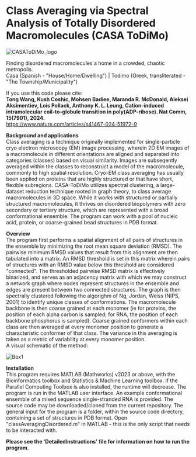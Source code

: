 # Class Averaging via Spectral Analysis of Totally Disordered Macromolecules (CASA ToDiMo)

![CASAToDiMo_logo](https://github.com/TongGeorgeWang/CASA-ToDiMo/assets/160785251/faec1464-9021-42ef-bdf3-c71954510e9a)

Finding disordered macromolecules a home in a crowded, chaotic metropolis. <br /> 
Casa (Spanish - "House/Home/Dwelling") | Todimo (Greek, transliterated - "The Township/Municipality") <br />

If you use this code please cite: <br />
**Tong Wang, Kush Coshic, Mohsen Badiee, Maranda R. McDonald, Aleksei Aksimentiev, Lois Pollack, Anthony K. L. Leung, Cation-induced intramolecular coil-to-globule transition in poly(ADP-ribose). Nat Comm, 15(7901), 2024.** <br />
https://www.nature.com/articles/s41467-024-51972-9 <br />

**Background and applications** <br />
Class averaging is a technique originally implemented for single-particle cryo electron microscopy (EM) image processing, wherein 2D EM images of a macromolecule in different orientations are aligned and separated into categories (classes) based on visual similarity. Images are subseqently averaged within the classes to reconstruct a model of the macromolecule, commonly to high spatial resolution. Cryo-EM class averaging has usually been applied on proteins that are highly structured or that have short, flexible subregions. CASA-ToDiMo utilizes spectral clustering, a large-dataset reduction technique rooted in graph theory, to class average macromolecules in 3D space. While it works with structured or partially structured macromolecules, it thrives on disordered biopolymers with zero secondary or tertiary structure, which are represented with a broad conformational ensemble. The program can work with a pool of nucleic acid, protein, or coarse-grained bead structures in PDB format. <br />

**Overview** <br />
The program first performs a spatial alignment of all pairs of structures in the ensemble by minimizing the root mean square deviation (RMSD). The pairwise minimum RMSD values that result from this alignment are then tabulated into a matrix. An RMSD threshold is set in this matrix wherein pairs of structures with an RMSD value below this threshold are considered "connected". The thresholded pairwise RMSD matrix is effectively binarized, and serves as an adjacency matrix with which we may construct a network graph where nodes represent structures in the ensemble and edges are present between two connected structures. The graph is then spectrally clustered following the algorighm of Ng, Jordan, Weiss (NIPS, 2001) to identify unique classes of conformations. The macromolecule backbone is then coarse grained at each monomer (ie for proteins, the position of each alpha carbon is sampled; for RNA, the position of each backbone phosphorus is sampled). Coarse grained conformers within each class are then averaged at every monomer position to generate a characteristic conformer of that class. The variance in this averaging is taken as a metric of variability at every monomer position. <br />
A visual schematic of the method: 

![Box1](https://github.com/user-attachments/assets/0d409b59-fb0f-4751-99be-ff3c6c678167)



**Installation** <br />
This program requires MATLAB (Mathworks) v2023 or above, with the Bioinformatics toolbox and Statistics & Machine Learning toolbox. If the Parallel Computing Toolbox is also installed, the runtime will decrease. The program is run in the MATLAB user interface. An example conformational ensemble of a mixed sequence single-stranded RNA is provided. 
The source code may be downloaded/cloned from the current repository. The general input for the program is a folder, within the source code directory, containing a set of structures in PDB format. 
Open "classAveragingDisordered.m" in MATLAB - this is the only script that needs to be interacted with. <br />


**Please see the 'DetailedInstructions' file for information on how to run the program.**
